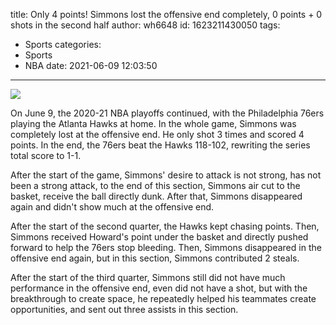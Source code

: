 title: Only 4 points! Simmons lost the offensive end completely, 0 points + 0 shots in the second half
author: wh6648
id: 1623211430050
tags: 
- Sports
categories: 
- Sports
- NBA
date: 2021-06-09 12:03:50
---
![](https://p7.itc.cn/q_70/images01/20210609/7fc8c433445140fa8603742440b0158b.jpeg)


On June 9, the 2020-21 NBA playoffs continued, with the Philadelphia 76ers playing the Atlanta Hawks at home. In the whole game, Simmons was completely lost at the offensive end. He only shot 3 times and scored 4 points. In the end, the 76ers beat the Hawks 118-102, rewriting the series total score to 1-1.

After the start of the game, Simmons' desire to attack is not strong, has not been a strong attack, to the end of this section, Simmons air cut to the basket, receive the ball directly dunk. After that, Simmons disappeared again and didn't show much at the offensive end.

After the start of the second quarter, the Hawks kept chasing points. Then, Simmons received Howard's point under the basket and directly pushed forward to help the 76ers stop bleeding. Then, Simmons disappeared in the offensive end again, but in this section, Simmons contributed 2 steals.

After the start of the third quarter, Simmons still did not have much performance in the offensive end, even did not have a shot, but with the breakthrough to create space, he repeatedly helped his teammates create opportunities, and sent out three assists in this section.


